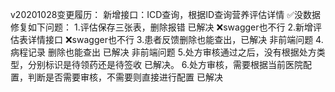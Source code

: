 v20201028变更履历：
新增接口：ICD查询，根据ID查询营养评估详情         ✅没数据
修复如下问题： 1.评估保存三张表，删除报错 已解决      ❌swagger也不行
2.新增评估表详情接口                             ❌swagger也不行
3.患者反馈删除也能查出，已解决                    非前端问题
4.病程记录 删除也能查出 已解决                   非前端问题
5.处方审核通过之后，没有根据处方类型，分别标识是待领药还是待签收  已解决。
6.处方审核，需要根据当前医院配置，判断是否需要审核，不需要则直接进行配置 已解决